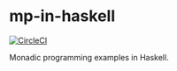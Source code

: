# mp-in-haskell

[![CircleCI](https://circleci.com/gh/lagenorhynque/mp-in-haskell.svg?style=svg)](https://circleci.com/gh/lagenorhynque/mp-in-haskell)

Monadic programming examples in Haskell.
